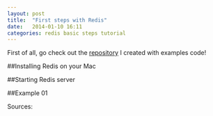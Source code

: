 ```yaml
---
layout: post
title:  "First steps with Redis"
date:   2014-01-10 16:11
categories: redis basic steps tutorial
---
```


First of all, go check out the [repository][repositoryurl] I created with examples code!

##Installing Redis on your Mac  

##Starting Redis server

##Example 01 




Sources:





<!-- [id_ref]: URL--> 
[repositoryurl]: https://github.com/joaquindev/redis101
